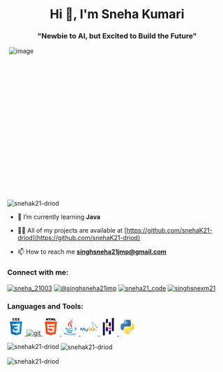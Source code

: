 <h1 align="center">Hi 👋, I'm Sneha Kumari</h1>
<h3 align="center">"Newbie to AI, but Excited to Build the Future"</h3>
<img align="right" width="500" height="350" alt="image" src="https://github.com/user-attachments/assets/0e73ae17-6e27-4c02-8681-34ffb42c738d" />


<p align="left"> <img src="https://komarev.com/ghpvc/?username=snehak21-driod&label=Profile%20views&color=0e75b6&style=flat" alt="snehak21-driod" /> </p>

- 🌱 I’m currently learning **Java**

- 👨‍💻 All of my projects are available at [https://github.com/snehaK21-driod](https://github.com/snehaK21-driod)

- 📫 How to reach me **singhsneha21jmp@gmail.com**

<h3 align="left">Connect with me:</h3>
<p align="left">
<a href="https://instagram.com/sneha_21003" target="blank"><img align="center" src="https://raw.githubusercontent.com/rahuldkjain/github-profile-readme-generator/master/src/images/icons/Social/instagram.svg" alt="sneha_21003" height="30" width="40" /></a>
<a href="https://www.hackerrank.com/@singhsneha21jmp" target="blank"><img align="center" src="https://raw.githubusercontent.com/rahuldkjain/github-profile-readme-generator/master/src/images/icons/Social/hackerrank.svg" alt="@singhsneha21jmp" height="30" width="40" /></a>
<a href="https://www.leetcode.com/sneha21_code" target="blank"><img align="center" src="https://raw.githubusercontent.com/rahuldkjain/github-profile-readme-generator/master/src/images/icons/Social/leet-code.svg" alt="sneha21_code" height="30" width="40" /></a>
<a href="https://auth.geeksforgeeks.org/user/singhsnexm21" target="blank"><img align="center" src="https://raw.githubusercontent.com/rahuldkjain/github-profile-readme-generator/master/src/images/icons/Social/geeks-for-geeks.svg" alt="singhsnexm21" height="30" width="40" /></a>
</p>

<h3 align="left">Languages and Tools:</h3>
<p align="left"> <a href="https://www.w3schools.com/css/" target="_blank" rel="noreferrer"> <img src="https://raw.githubusercontent.com/devicons/devicon/master/icons/css3/css3-original-wordmark.svg" alt="css3" width="40" height="40"/> </a> <a href="https://git-scm.com/" target="_blank" rel="noreferrer"> <img src="https://www.vectorlogo.zone/logos/git-scm/git-scm-icon.svg" alt="git" width="40" height="40"/> </a> <a href="https://www.w3.org/html/" target="_blank" rel="noreferrer"> <img src="https://raw.githubusercontent.com/devicons/devicon/master/icons/html5/html5-original-wordmark.svg" alt="html5" width="40" height="40"/> </a> <a href="https://www.java.com" target="_blank" rel="noreferrer"> <img src="https://raw.githubusercontent.com/devicons/devicon/master/icons/java/java-original.svg" alt="java" width="40" height="40"/> </a> <a href="https://www.mysql.com/" target="_blank" rel="noreferrer"> <img src="https://raw.githubusercontent.com/devicons/devicon/master/icons/mysql/mysql-original-wordmark.svg" alt="mysql" width="40" height="40"/> </a> <a href="https://pandas.pydata.org/" target="_blank" rel="noreferrer"> <img src="https://raw.githubusercontent.com/devicons/devicon/2ae2a900d2f041da66e950e4d48052658d850630/icons/pandas/pandas-original.svg" alt="pandas" width="40" height="40"/> </a> <a href="https://www.python.org" target="_blank" rel="noreferrer"> <img src="https://raw.githubusercontent.com/devicons/devicon/master/icons/python/python-original.svg" alt="python" width="40" height="40"/> </a> </p>

<p><img align="left" src="https://github-readme-stats.vercel.app/api/top-langs?username=snehak21-driod&show_icons=true&locale=en&layout=compact" alt="snehak21-driod" /></p>

<p>&nbsp;<img align="center" src="https://github-readme-stats.vercel.app/api?username=snehak21-driod&show_icons=true&locale=en" alt="snehak21-driod" /></p>

<p><img align="center" src="https://github-readme-streak-stats.herokuapp.com/?user=snehak21-driod&" alt="snehak21-driod" /></p>

